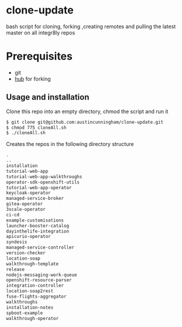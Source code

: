 # clone-update

bash script for cloning, forking ,creating remotes and pulling the latest master on all integr8ly repos

# Prerequisites 

- git
- [hub](https://hub.github.com/) for forking

## Usage and installation

Clone this repo into an empty directory, chmod the script and run it 

```bash
$ git clone git@github.com:austincunningham/clone-update.git
$ chmod 775 cloneAll.sh
$ ./cloneAll.sh

```
Creates the repos in the following directory structure

```bash
.
..
installation
tutorial-web-app
tutorial-web-app-walkthroughs
operator-sdk-openshift-utils
tutorial-web-app-operator
keycloak-operator
managed-service-broker
gitea-operator
3scale-operator
ci-cd
example-customisations
launcher-booster-catalog
dayinthelife-integration
apicurio-operator
syndesis
managed-service-controller
version-checker
location-soap
walkthrough-template
release
nodejs-messaging-work-queue
openshift-resource-parser
integration-controller
location-soap2rest
fuse-flights-aggregator
walkthroughs
installation-notes
spboot-example
walkthrough-operator
```
